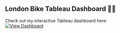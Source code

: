 ## London Bike Tableau Dashboard 🚴‍♂️

Check out my interactive Tableau dashboard here:  
[![View Dashboard](https://img.shields.io/badge/View-Dashboard-blue)]([[YOUR_TABLEAU_DASHBOARD_LINK](https://public.tableau.com/app/profile/priyadharshan.sengutuvan/viz/LondonBikeDashboard_17425089943430/Dashboard1)](https://public.tableau.com/views/LondonBikeDashboard_17425089943430/Dashboard1?:language=en-GB&:sid=&:redirect=auth&:display_count=n&:origin=viz_share_link))
